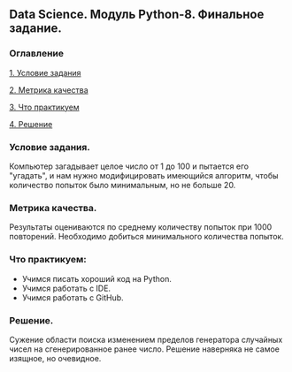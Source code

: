## Data Science. Модуль Python-8. Финальное задание.

### Оглавление
[1. Условие задания](https://github.com/MaximZhambalov/SF_Homework/blob/main/README.md#Условия-задания)

[2. Метрика качества](https://github.com/MaximZhambalov/SF_Homework/blob/main/README.md#Метрика-качества)

[3. Что практикуем](https://github.com/MaximZhambalov/SF_Homework/blob/main/README.md#Что-практикуем)

[4. Решение]((https://github.com/MaximZhambalov/SF_Homework/blob/main/README.md#Решение))

### Условие задания.

Компьютер загадывает целое число от 1 до 100 и пытается его "угадать", и нам нужно модифицировать имеющийся алгоритм, чтобы количество попыток было минимальным, но не больше 20.

### Метрика качества.

Результаты оцениваются по среднему количеству попыток при 1000 повторений. Необходимо добиться минимального количества попыток.

### **Что практикуем:**

- Учимся писать хороший код на Python.
- Учимся работать с IDE.
- Учимся работать с GitHub.

### Решение.

Сужение области поиска изменением пределов генератора случайных чисел на сгенерированное ранее число. Решение наверняка не самое изящное, но очевидное.
